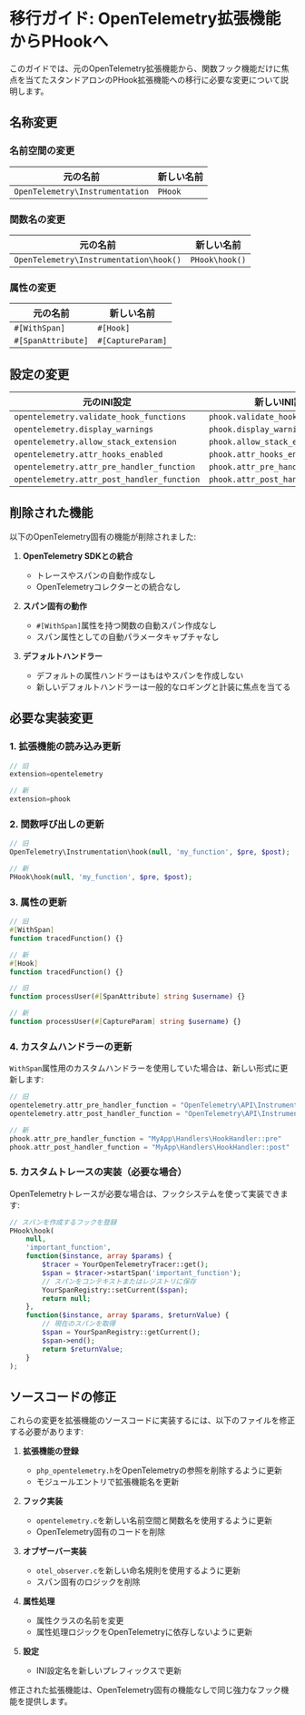 # 移行ガイド: OpenTelemetry拡張機能からPHookへ

このガイドでは、元のOpenTelemetry拡張機能から、関数フック機能だけに焦点を当てたスタンドアロンのPHook拡張機能への移行に必要な変更について説明します。

## 名称変更

### 名前空間の変更

| 元の名前 | 新しい名前 |
|----------|-----|
| `OpenTelemetry\Instrumentation` | `PHook` |

### 関数名の変更

| 元の名前 | 新しい名前 |
|----------|-----|
| `OpenTelemetry\Instrumentation\hook()` | `PHook\hook()` |

### 属性の変更

| 元の名前 | 新しい名前 |
|----------|-----|
| `#[WithSpan]` | `#[Hook]` |
| `#[SpanAttribute]` | `#[CaptureParam]` |

## 設定の変更

| 元のINI設定 | 新しいINI設定 |
|----------------------|-----------------|
| `opentelemetry.validate_hook_functions` | `phook.validate_hook_functions` |
| `opentelemetry.display_warnings` | `phook.display_warnings` |
| `opentelemetry.allow_stack_extension` | `phook.allow_stack_extension` |
| `opentelemetry.attr_hooks_enabled` | `phook.attr_hooks_enabled` |
| `opentelemetry.attr_pre_handler_function` | `phook.attr_pre_handler_function` |
| `opentelemetry.attr_post_handler_function` | `phook.attr_post_handler_function` |

## 削除された機能

以下のOpenTelemetry固有の機能が削除されました:

1. **OpenTelemetry SDKとの統合**
   - トレースやスパンの自動作成なし
   - OpenTelemetryコレクターとの統合なし

2. **スパン固有の動作**
   - `#[WithSpan]`属性を持つ関数の自動スパン作成なし
   - スパン属性としての自動パラメータキャプチャなし

3. **デフォルトハンドラー**
   - デフォルトの属性ハンドラーはもはやスパンを作成しない
   - 新しいデフォルトハンドラーは一般的なロギングと計装に焦点を当てる

## 必要な実装変更

### 1. 拡張機能の読み込み更新

```php
// 旧
extension=opentelemetry

// 新
extension=phook
```

### 2. 関数呼び出しの更新

```php
// 旧
OpenTelemetry\Instrumentation\hook(null, 'my_function', $pre, $post);

// 新
PHook\hook(null, 'my_function', $pre, $post);
```

### 3. 属性の更新

```php
// 旧
#[WithSpan]
function tracedFunction() {}

// 新
#[Hook]
function tracedFunction() {}

// 旧
function processUser(#[SpanAttribute] string $username) {}

// 新
function processUser(#[CaptureParam] string $username) {}
```

### 4. カスタムハンドラーの更新

`WithSpan`属性用のカスタムハンドラーを使用していた場合は、新しい形式に更新します:

```php
// 旧
opentelemetry.attr_pre_handler_function = "OpenTelemetry\API\Instrumentation\WithSpanHandler::pre"
opentelemetry.attr_post_handler_function = "OpenTelemetry\API\Instrumentation\WithSpanHandler::post"

// 新
phook.attr_pre_handler_function = "MyApp\Handlers\HookHandler::pre"
phook.attr_post_handler_function = "MyApp\Handlers\HookHandler::post"
```

### 5. カスタムトレースの実装（必要な場合）

OpenTelemetryトレースが必要な場合は、フックシステムを使って実装できます:

```php
// スパンを作成するフックを登録
PHook\hook(
    null,
    'important_function',
    function($instance, array $params) {
        $tracer = YourOpenTelemetryTracer::get();
        $span = $tracer->startSpan('important_function');
        // スパンをコンテキストまたはレジストリに保存
        YourSpanRegistry::setCurrent($span);
        return null;
    },
    function($instance, array $params, $returnValue) {
        // 現在のスパンを取得
        $span = YourSpanRegistry::getCurrent();
        $span->end();
        return $returnValue;
    }
);
```

## ソースコードの修正

これらの変更を拡張機能のソースコードに実装するには、以下のファイルを修正する必要があります:

1. **拡張機能の登録**
   - `php_opentelemetry.h`をOpenTelemetryの参照を削除するように更新
   - モジュールエントリで拡張機能名を更新

2. **フック実装**
   - `opentelemetry.c`を新しい名前空間と関数名を使用するように更新
   - OpenTelemetry固有のコードを削除

3. **オブザーバー実装**
   - `otel_observer.c`を新しい命名規則を使用するように更新
   - スパン固有のロジックを削除

4. **属性処理**
   - 属性クラスの名前を変更
   - 属性処理ロジックをOpenTelemetryに依存しないように更新

5. **設定**
   - INI設定名を新しいプレフィックスで更新

修正された拡張機能は、OpenTelemetry固有の機能なしで同じ強力なフック機能を提供します。